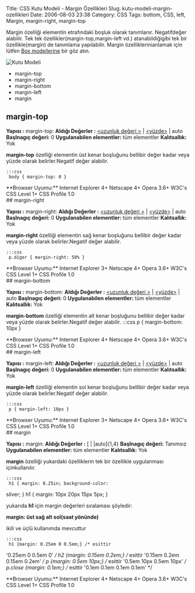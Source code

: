 Title: CSS Kutu Modeli - Margin Özellikleri
Slug: kutu-modeli-margin-ozellikleri
Date: 2006-08-03 23:38
Category: CSS
Tags: bottom, CSS, left, Margin, margin-right, margin-top

Margin özelliği elementin etrafındaki boşluk olarak tanımlanır.
Negatifdeğer alabilir. Tek tek özellikler(margin-top,margin-left vd.)
atanabildiğigibi tek bir özellikle(margin) de tanımlama yapılabilir.
Margin özelliklerinianlamak için lütfen [Box modellerine][] bir göz
atın. <!--more-->

![Kutu Modeli][]

-   margin-top
-   margin-right
-   margin-bottom
-   margin-left
-   margin

## margin-top<a name="01"></a>

**Yapısı :** margin-top: <deger> **Aldığı Değerler :** [<uzunluk değeri >][] | [<yüzde>][<uzunluk değeri >] | auto **Başlnagıç
değeri:** 0 **Uygulanabilen elementler:** tüm elementler
**Kalıtsallık:** Yok

**margin-top** özelliği elementin üst kenar boşluğunu bellibir değer
kadar veya yüzde olarak belirler.Negatif değer alabilir.

	:::css
	 body { margin-top: 0 } 

<div class="tarayiciuyum">
**Browser Uyumu:** Internet Explorer 4+ Netscape 4+ Opera 3.6+ W3C's CSS
Level 1+ CSS Profile 1.0

</div>
## margin-right <a name="02"></a>

**Yapısı :** margin-right: <deger> **Aldığı Değerler :** [<uzunluk değeri >][] | [<yüzde>][<uzunluk değeri >] | auto **Başlnagıç
değeri:** 0 **Uygulanabilen elementler:** tüm elementler
**Kalıtsallık:** Yok

**margin-right** özelliği elementin sağ kenar boşluğunu bellibir değer
kadar veya yüzde olarak belirler.Negatif değer alabilir.

	:::css
	 p.diger { margin-right: 50% } 

<div class="tarayiciuyum">
**Browser Uyumu:** Internet Explorer 3+ Netscape 4+ Opera 3.6+ W3C's CSS
Level 1+ CSS Profile 1.0

</div>
## margin-bottom<a name="03"></a>

**Yapısı :** margin-bottom: <deger> **Aldığı Değerler :** [<uzunluk değeri >][] | [<yüzde>][<uzunluk değeri >] | auto **Başlnagıç
değeri:** 0 **Uygulanabilen elementler:** tüm elementler
**Kalıtsallık:** Yok

**margin-bottom** özelliği elementin alt kenar boşluğunu bellibir değer
kadar veya yüzde olarak belirler.Negatif değer alabilir. 	:::css
	 p { margin-bottom: 10px } 

<div class="tarayiciuyum">
**Browser Uyumu:** Internet Explorer 4+ Netscape 4+ Opera 3.6+ W3C's CSS
Level 1+ CSS Profile 1.0

</div>
## margin-left<a name="04"></a>

**Yapısı :** margin-left: <deger> **Aldığı Değerler :** [<uzunluk değeri >][] | [<yüzde>][<uzunluk değeri >] | auto **Başlnagıç
değeri:** 0 **Uygulanabilen elementler:** tüm elementler
**Kalıtsallık:** Yok

**margin-left** özelliği elementin sol kenar boşluğunu bellibir değer
kadar veya yüzde olarak belirler.Negatif değer alabilir.

	:::css
	 p { margin-left: 10px } 

<div class="tarayiciuyum">
**Browser Uyumu:** Internet Explorer 3+ Netscape 4+ Opera 3.6+ W3C's CSS
Level 1+ CSS Profile 1.0

</div>
## margin<a name="05"></a>

**Yapısı :** margin: <deger> **Aldığı Değerler :** [[<percentage>][]
| [<length>][<percentage>] |auto]{1,4} **Başlnagıç değeri:**
Tanımsız **Uygulanabilen elementler:** tüm elementler **Kalıtsallık:**
Yok

**margin** özelliği yukardaki özelliklerin tek bir özellikle uygulanması
içinkullanılır.

	:::css
	 h1 { margin: 0.25in; background-color:
silver; } h1 { margin: 10px 20px 15px 5px; } 

yukarıda **h1** için margin değerleri sıralaması şöyledir:

**margin: üst sağ alt sol(saat yönünde)**

ikili ve üçlü kullanımda mevcuttur

	:::css
	 h1 {margin: 0.25em 0 0.5em;} /* esittir
'0.25em 0 0.5em 0' */ h2 {margin: 0.15em 0.2em;} /* esittir '0.15em
0.2em 0.15em 0.2em' */ p {margin: 0.5em 10px;} /* esittir '0.5em 10px
0.5em 10px' */ p.close {margin: 0.1em;} /* esittir '0.1em 0.1em 0.1em
0.1em' */ 

<div class="tarayiciuyum">
**Browser Uyumu:** Internet Explorer 4+ Netscape 4+ Opera 3.6+ W3C's CSS
Level 1+ CSS Profile 1.0

</div>
</p>

  [Box modellerine]: http://www.fatihhayrioglu.com/?p=13
  [Kutu Modeli]: http://fatihhayrioglu.com/images/basit_boxmodel.gif
  [<uzunluk değeri >]: http://www.fatihhayrioglu.com/?p=95
  [<percentage>]: #
